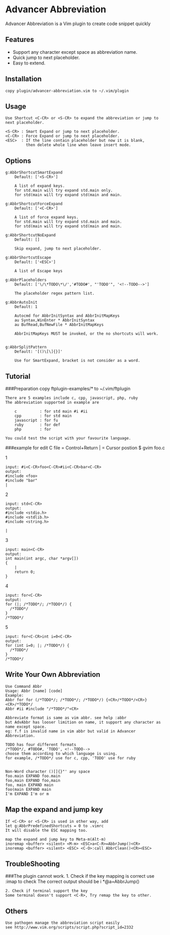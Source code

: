 Advancer Abbreviation
=====================
Advancer Abbreviation is a Vim plugin to create code snippet quickly

Features
--------
*   Support any character except space as abbreviation name.
*   Quick jump to next placeholder.
*   Easy to extend.

Installation
------------
    copy plugin/advancer-abbreviation.vim to ~/.vim/plugin

Usage
-----
    Use Shortcut <C-CR> or <S-CR> to expand the abbreviation or jump to next placeholder.

    <S-CR> : Smart Expand or jump to next placeholder.
    <C-CR> : Force Expand or jump to next placeholder.
    <ESC>  : If the line contain placeholder but now it is blank, 
             then delete whole line when leave insert mode.

Options
-------
    g:AbbrShortcutSmartExpand 
        Default: ['<S-CR>']

        A list of expand keys. 
        for std.main will try expand std.main only.
        for std(main will try expand std(main and main.

    g:AbbrShortcutForceExpand
        Default: ['<C-CR>'] 

        A list of force expand keys.
        for std.main will try expand std.main and main.
        for std(main will try expand std(main and main.

    g:AbbrShortcutNoExpand
        Default: []

        Skip expand, jump to next placeholder.

    g:AbbrShortcutEscape
        Default: ['<ESC>']

        A list of Escape keys

    g:AbbrPlaceholders
        Default: ['\/\*TODO\*\/','#TODO#', "'TODO'", '<!--TODO-->']

        The placeholder regex pattern list.

    g:AbbrAutoInit
        Default: 1

        Autocmd for AbbrInitSyntax and AbbrInitMapKeys
        au Syntax,WinEnter * AbbrInitSyntax
        au BufRead,BufNewFile * AbbrInitMapKeys

        AbbrInitMapKeys MUST be invoked, or the no shortcuts will work.


    g:AbbrSplitPattern         
        Default: '[()\[\]{}]'

        Use for SmartExpand, bracket is not consider as a word.

Tutorial
--------
###Preparation
    copy ftplugin-examples/* to ~/.vim/ftplugin

    There are 5 examples include c, cpp, javascript, php, ruby
    The abbreviation supported in example are

        c          : for std main #i #ii
        cpp        : for std main
        javascript : for fu
        ruby       : for def
        php        : for

    You could test the script with your favourite language.

###example for edit C file
    <C-CR> = Control+Return
    |      = Cursor postion
    $ gvim foo.c

1

    input: #i<C-CR>foo<C-CR>#ii<C-CR>bar<C-CR>
    output:
    #include <foo>
    #include "bar"
    |

2

    input: std<C-CR>
    output:
    #include <stdio.h>
    #include <stdlib.h>
    #include <string.h>

    |

3

    input: main<C-CR>
    output:
    int main(int argc, char *argv[])
    {
        |
        return 0;
    }

4

    input: for<C-CR>
    output:
    for (|; /*TODO*/; /*TODO*/) {
      /*TODO*/
    }
    /*TODO*/

5

    input: for<C-CR>int i=0<C-CR>
    output:
    for (int i=0; |; /*TODO*/) {
      /*TODO*/
    }
    /*TODO*/
    

Write Your Own Abbreviation
---------------------------
    Use Command Abbr
    Usage: Abbr [name] [code]
    Example:
    Abbr for for (/*TODO*/; /*TODO*/; /*TODO*/) {<CR>/*TODO*/<CR>}<CR>/*TODO*/
    Abbr #ii #include "/*TODO*/"<CR>

    Abbreviate format is same as vim abbr. see help :abbr
    but AdvAbbr has looser limition on name, it support any character as name except space.
    eg: f.f is invalid name in vim abbr but valid in Advancer Abbreviation.
    
    TODO has four different formats
    /*TODO*/, #TODO#, 'TODO', <!--TODO-->
    choose them according to which language is using. 
    for example, /*TODO*/ use for c, cpp, 'TODO' use for ruby


    Non-Word character ()[]{}"' any space
    foo.main EXPAND foo.main
    foo,main EXPAND foo,main
    foo, main EXPAND main
    foo(main EXPAND main
    I'm EXPAND I'm or m


Map the expand and jump key
---------------------------
    If <C-CR> or <S-CR> is used in other way, add
    let g:AbbrPredefinedShortcuts = 0 to .vimrc
    It will disable the ESC mapping too.

    map the expand and jump key to Meta-m(Alt-m)
    inoremap <buffer> <silent> <M-m> <ESC>a<C-R>=AbbrJump()<CR>
    inoremap <buffer> <silent> <ESC> <C-O>:call AbbrClean()<CR><ESC>


TroubleShooting
---------------
###The plugin cannot work.
    1. Check if the key mapping is correct
    use :imap <C-CR> to check
    The correct output should be
    i   <C-CR>    *@<ESC>a<C-R>=AbbrJump()<CR>

    2. Check if terminal support the key
    Some terminal doesn't support <C-R>, Try remap the key to other.

Others
------
    Use pathogen manage the abbreviation script easily
    see http://www.vim.org/scripts/script.php?script_id=2332
